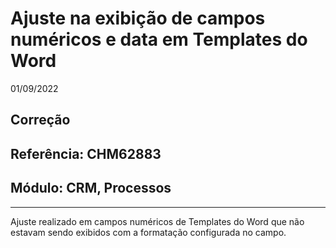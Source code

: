 # Ajuste na exibição de campos numéricos e data em Templates do Word
01/09/2022
## Correção
## Referência: CHM62883
## Módulo: CRM, Processos
***

Ajuste realizado em campos numéricos de Templates do Word que não estavam sendo exibidos com a formatação configurada no campo.